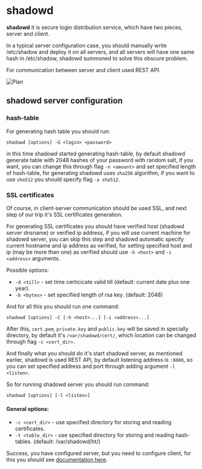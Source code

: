 # shadowd

**shadowd** it is secure login distribution service, which have two pieces,
server and client.

In a typical server configuration case, you should manually write /etc/shadow
and deploy it on all servers, and all servers will have one same hash in
/etc/shadow, shadowd summoned to solve this obscure problem.

For communication between server and client used REST API.

![Plan](https://cloud.githubusercontent.com/assets/8445924/7471437/7d07ceee-f316-11e4-86ed-2e2a06ccf006.png)

## shadowd server configuration

### hash-table

For generating hash table you should run:
```
shadowd [options] -G <login> <password>
```
in this time shadowd started generating hash-table, by default shadowd
generate table with 2048 hashes of your password with random salt, if you
want, you can change this through flag `-n <amount>` and set specified length of
hash-table, for generating shadowd uses `sha256` algorithm, if you want to
use `sha512` you should specify flag `-a sha512`.

### SSL certificates

Of course, in client-server communication should be used SSL, and next step of
our trip it's SSL certificates generation.

For generating SSL certificates you should have verified host (shadowd server
dnsname) or verified ip address, if you will use current machine for shadowd
server, you can skip this step and shadowd automatic specify current
hostname and ip address as verified, for setting specified host and ip (may be
more than one) as verified should use `-h <host>` and `-i <address>` arguments.

Possible options:
- `-d <till>` - set time certicicate valid till (default: current
    date plus one year).
- `-b <bytes>` - set specified length of rsa key. (default: 2048)

And for all this you should run one command:
```
shadowd [options] -C [-h <host>...] [-i <address>...]
```

After this, `cert.pem`, `private.key` and `public.key` will be saved in specially
directory, by default it's `/var/shadowd/cert/`, which location can be changed
through flag `-c <cert_dir>`.

And finally what you should do it's start shadowd server, as mentioned earlier,
shadowd is used REST API, by default listening address is `:8080`, so you can
set specified address and port through adding argument `-l <listen>`.

So for running shadowd server you should run command:

```
shadowd [options] [-l <listen>]
```

#### General options:

- `-c <cert_dir>` - use specified directory for storing and reading
    certificates.
- `-t <table_dir>` - use specified directory for storing and reading
    hash-tables. (default: /var/shadowd/ht/)


Success, you have configured server, but you need to configure client, for this
you should see
[documentation here](https://github.com/reconquest/shadowc/README.md).

